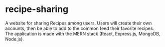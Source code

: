 # recipe-sharing
A website for sharing Recipes among users. Users will create their own accounts, then be able to add to the common feed their favorite recipes. The application is made with the MERN stack (React, Express.js, MongoDB, Node.js). 
